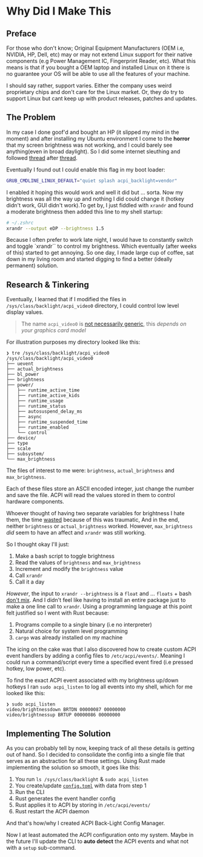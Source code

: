 # Why Did I Make This

## Preface

For those who don't know; Original Equipment Manufacturers (OEM i.e, NVIDIA, HP, Dell, etc) may or may not extend Linux support for their native components (e.g Power Management IC, Fingerprint Reader, etc). What this means is that if you bought a OEM laptop and installed Linux on it there is no guarantee your OS will be able to use all the features of your machine.

I should say rather, support varies. Either the company uses weird proprietary chips and don't care for the Linux market. Or, they do try to support Linux but cant keep up with product releases, patches and updates.

## The Problem

In my case I done goof'd and bought an HP (it slipped my mind in the moment) and after installing my Ubuntu environment I come to the **horror** that my screen brightness was not working, and I could barely see anything(even in broad daylight). So I did some internet sleuthing and followed [thread](https://askubuntu.com/questions/1230937/ubuntu-20-04-brightness-adjust-not-working) after [thread](https://askubuntu.com/questions/1406420/cant-change-brightness-on-version-22-04).

Eventually I found out I could enable this flag in my boot loader:

```bash
GRUB_CMDLINE_LINUX_DEFAULT="quiet splash acpi_backlight=vendor"
```

I enabled it hoping this would work and well it did but ... sorta. Now my brightness was all the way up and nothing I did could change it (hotkey didn't work, GUI didn't work).To get by, I just fiddled with `xrandr` and found a moderate brightness then added this line to my shell startup:

```bash
# ~/.zshrc
xrandr --output eDP --brightness 1.5
```

Because I often prefer to work late night, I would have to constantly switch and toggle `xrandr`` to control my brightness. Which eventually (after weeks of this) started to get annoying. So one day, I made large cup of coffee, sat down in my living room and started digging to find a better (ideally permanent) solution.

## Research & Tinkering

Eventually, I learned that if I modified the files in `/sys/class/backlight/acpi_video0` directory, I could control low level display values.

> The name `acpi_video0` is [not necessarily generic](https://wiki.archlinux.org/title/backlight), this _depends on your graphics card model_

For illustration purposes my directory looked like this:

```shell
❯ tre /sys/class/backlight/acpi_video0
/sys/class/backlight/acpi_video0
├── uevent
├── actual_brightness
├── bl_power
├── brightness
├── power/
│   ├── runtime_active_time
│   ├── runtime_active_kids
│   ├── runtime_usage
│   ├── runtime_status
│   ├── autosuspend_delay_ms
│   ├── async
│   ├── runtime_suspended_time
│   ├── runtime_enabled
│   └── control
├── device/
├── type
├── scale
├── subsystem/
└── max_brightness
```

The files of interest to me were: `brightness`, `actual_brightness` and `max_brightness`.

Each of these files store an ASCII encoded integer, just change the number and save the file. ACPI will read the values stored in them to control hardware components.

Whoever thought of having two separate variables for brightness I hate them, the time [wasted](https://bbs.archlinux.org/viewtopic.php?id=174991) because of this was traumatic, And in the end, neither `brightness` or `actual_brightness` worked. However, `max_brightness` _did_ seem to have an affect and `xrandr` was still working.

So I thought okay I'll just:

1. Make a bash script to toggle brightness
2. Read the values of `brightness` and `max_brightness`
3. Increment and modify the `brightness` value
4. Call `xrandr`
5. Call it a day

_However_, the input to `xrandr --brightness` is a `float` and ... `floats` + bash [don't mix](https://stackoverflow.com/questions/12722095/how-do-i-use-floating-point-arithmetic-in-bash). And I didn't feel like having to install an entire package just to make a one line call to `xrandr`. Using a programming language at this point felt justified so I went with Rust because:

1. Programs compile to a single binary (i.e no interpreter)
2. Natural choice for system level programming
3. `cargo` was already installed on my machine

The icing on the cake was that I also discovered how to create custom ACPI event handlers by adding a config files to `/etc/acpi/events/`. Meaning I could run a command/script every time a specified event fired (i.e pressed hotkey, low power, etc).

To find the exact ACPI event associated with my brightness up/down hotkeys I ran `sudo acpi_listen` to log all events into my shell, which for me looked like this:

```shell
❯ sudo acpi_listen
video/brightnessdown BRTDN 00000087 00000000
video/brightnessup BRTUP 00000086 00000000
```

## Implementing The Solution

As you can probably tell by now, keeping track of all these details is getting out of hand. So I decided to consolidate the config into a single file that serves as an abstraction for all these settings. Using Rust made implementing the solution so smooth, it goes like this:

1. You run `ls /sys/class/backlight` & `sudo acpi_listen`
2. You create/update [`config.toml`](config.toml) with data from step 1
3. Run the CLI
4. Rust generates the event handler config
5. Rust applies it to ACPI by storing in `/etc/acpi/events/`
6. Rust restart the ACPI daemon

And that's how/why I created ACPI Back-Light Config Manager.

Now I at least automated the ACPI configuration onto my system. Maybe in the future I'll update the CLI to **auto detect** the ACPI events and what not with a `setup` sub-command.
